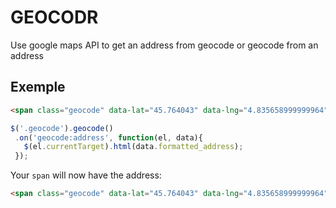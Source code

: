# GEOCODR

Use google maps API to get an address from geocode or geocode from an address

##  Exemple

```html
<span class="geocode" data-lat="45.764043" data-lng="4.835658999999964"></span>
```

```javascript
$('.geocode').geocode()
 .on('geocode:address', function(el, data){
   $(el.currentTarget).html(data.formatted_address);
 });
```
Your `span` will now have the address:

```html
<span class="geocode" data-lat="45.764043" data-lng="4.835658999999964">20 Rue de la Poulaillerie, 69002 Lyon, France</span>
```
